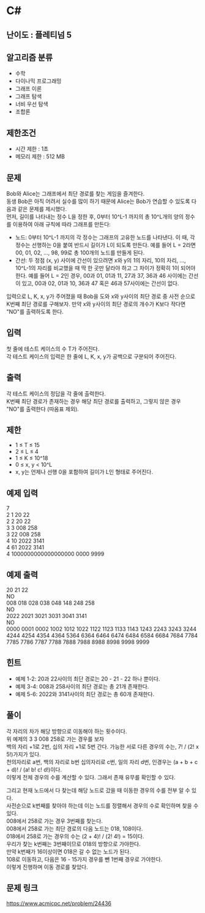 # C#

## 난이도 : 플레티넘 5

## 알고리즘 분류
  - 수학
  - 다이나믹 프로그래밍
  - 그래프 이론
  - 그래프 탐색
  - 너비 우선 탐색
  - 조합론

## 제한조건
  - 시간 제한 : 1초
  - 메모리 제한 : 512 MB

## 문제
Bob와 Alice는 그래프에서 최단 경로를 찾는 게임을 즐겨한다.<br/>
동생 Bob은 아직 어려서 실수를 많이 하기 때문에 Alice는 Bob가 연습할 수 있도록 다음과 같은 문제를 제시했다.<br/>
먼저, 길이를 나타내는 정수 L을 정한 후, 0부터 10^L-1 까지의 총 10^L개의 양의 정수를 이용하여 아래 규칙에 따라 그래프를 만든다:<br/>

  - 노드: 0부터 10^L-1 까지의 각 정수는 그래프의 고유한 노드를 나타낸다. 이 때, 각 정수는 선행하는 0을 붙여 반드시 길이가 L이 되도록 만든다. 예를 들어 L = 2라면 00, 01, 02, ..., 98, 99로 총 100개의 노드를 만들게 된다.
  - 간선: 두 정점 (x, y) 사이에 간선이 있으려면 x와 y의 1의 자리, 10의 자리, ..., 10^L-1의 자리를 비교했을 때 딱 한 곳만 달라야 하고 그 차이가 정확히 1이 되어야 한다. 예를 들어 L = 2인 경우, 00과 01, 01과 11, 27과 37, 36과 46 사이에는 간선이 있고, 00과 02, 01과 10, 36과 47 혹은 46과 57사이에는 간선이 없다.

입력으로 L, K, x, y가 주어졌을 때 Bob을 도와 x와 y사이의 최단 경로 중 사전 순으로 K번째 최단 경로를 구해보자. 만약 x와 y사이의 최단 경로의 개수가 K보다 작다면 "NO"를 출력하도록 한다.<br/>


## 입력
첫 줄에 테스트 케이스의 수 T가 주어진다.<br/>
각 테스트 케이스의 입력은 한 줄에 L, K, x, y가 공백으로 구분되어 주어진다.<br/>


## 출력
각 테스트 케이스의 정답을 각 줄에 출력한다.<br/>
K번째 최단 경로가 존재하는 경우 해당 최단 경로를 출력하고, 그렇지 않은 경우 "NO"를 출력한다 (따옴표 제외).<br/>


## 제한
  - 1 ≤ T ≤ 15
  - 2 ≤ L ≤ 4
  - 1 ≤ K ≤ 10^18
  - 0 ≤ x, y < 10^L
  - x, y는 언제나 선행 0을 포함하여 길이가 L인 형태로 주어진다.


## 예제 입력
7<br/>
2 1 20 22<br/>
2 2 20 22<br/>
3 3 008 258<br/>
3 22 008 258<br/>
4 10 2022 3141<br/>
4 61 2022 3141<br/>
4 1000000000000000000 0000 9999<br/>

## 예제 출력
20 21 22<br/>
NO<br/>
008 018 028 038 048 148 248 258<br/>
NO<br/>
2022 2021 3021 3031 3041 3141<br/>
NO<br/>
0000 0001 0002 1002 1012 1022 1122 1123 1133 1143 1243 2243 3243 3244 4244 4254 4354 4364 5364 6364 6464 6474 6484 6584 6684 7684 7784 7785 7786 7787 7788 7888 7988 8988 8998 9998 9999<br/>


## 힌트
  - 예제 1-2: 20과 22사이의 최단 경로는 20 - 21 - 22 하나 뿐이다.
  - 예제 3-4: 008과 258사이의 최단 경로는 총 21개 존재한다.
  - 예제 5-6: 2022와 3141사이의 최단 경로는 총 60개 존재한다.


## 풀이
각 자리의 차가 해당 방향으로 이동해야 하는 횟수이다.<br/>
위 예제의 3 3 008 258로 가는 경우를 보자<br/>
백의 자리 +1로 2번, 십의 자리 +1로 5번 간다. 가능한 서로 다른 경우의 수는, 7! / (2! x 5!)가지가 있다.<br/>
천의자리로 a번, 백의 자리로 b번 십의자리로 c번, 일의 자리 d번, 인경우는 (a + b + c + d)! / (a! b! c! d!)이다.<br/>
이렇게 전체 경우의 수를 계산할 수 있다. 그래서 존재 유무를 확인할 수 있다.<br/>

그리고 현재 노드에서 다 찾는데 해당 노드로 갔을 때 이동한 경우의 수를 전부 알 수 있다.<br/>
사전순으로 k번째를 찾아야 하는데 이는 노드를 정렬해서 경우의 수로 확인하며 찾을 수 있다.<br/>
008에서 258로 가는 경우 3번째를 찾는다.<br/>
008에서 258로 가는 최단 경로의 다음 노드는 018, 108이다.<br/>
018에서 258로 가는 경우의 수는 (2 + 4)! / (2! 4!) = 15이다.<br/>
우리가 찾는 k번째는 3번째이므로 018의 방향으로 가야한다.<br/>
만약 k번째가 16이상이면 018은 갈 수 없는 노드가 된다.<br/>
108로 이동하고, 다음은 16 - 15가지 경우를 뺀 1번째 경우로 가야한다.<br/>
이렇게 진행하며 이동 경로를 찾았다.<br/>


## 문제 링크
https://www.acmicpc.net/problem/24436